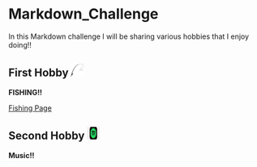 # Markdown_Challenge

In this Markdown challenge I will be sharing various hobbies that I enjoy doing!!

## First Hobby <img src="https://raw.githubusercontent.com/TedLessmann/Markdown_Challenge/refs/heads/main/images/fishing-rod-illustration-png.webp" alt="Fishing Rod" width="25" height="25">
**FISHING!!**

[Fishing Page](https://github.com/TedLessmann/Markdown_Challenge/blob/main/Fishing.md)

## Second Hobby <img src="https://github.com/TedLessmann/Markdown_Challenge/blob/main/images/images.png" alt="Fishing Rod" width="25" height="25">
**Music!!**




